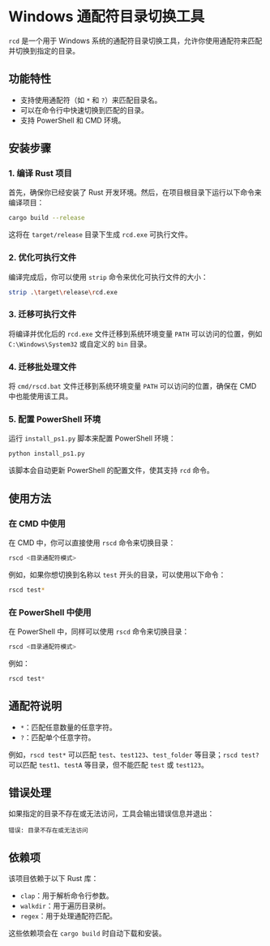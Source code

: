 # Windows 通配符目录切换工具

`rcd` 是一个用于 Windows 系统的通配符目录切换工具，允许你使用通配符来匹配并切换到指定的目录。

## 功能特性
- 支持使用通配符（如 `*` 和 `?`）来匹配目录名。
- 可以在命令行中快速切换到匹配的目录。
- 支持 PowerShell 和 CMD 环境。

## 安装步骤

### 1. 编译 Rust 项目
首先，确保你已经安装了 Rust 开发环境。然后，在项目根目录下运行以下命令来编译项目：
```bash
cargo build --release
```
这将在 `target/release` 目录下生成 `rcd.exe` 可执行文件。

### 2. 优化可执行文件
编译完成后，你可以使用 `strip` 命令来优化可执行文件的大小：
```bash
strip .\target\release\rcd.exe
```

### 3. 迁移可执行文件
将编译并优化后的 `rcd.exe` 文件迁移到系统环境变量 `PATH` 可以访问的位置，例如 `C:\Windows\System32` 或自定义的 `bin` 目录。

### 4. 迁移批处理文件
将 `cmd/rscd.bat` 文件迁移到系统环境变量 `PATH` 可以访问的位置，确保在 CMD 中也能使用该工具。

### 5. 配置 PowerShell 环境
运行 `install_ps1.py` 脚本来配置 PowerShell 环境：
```bash
python install_ps1.py
```
该脚本会自动更新 PowerShell 的配置文件，使其支持 `rcd` 命令。

## 使用方法

### 在 CMD 中使用
在 CMD 中，你可以直接使用 `rscd` 命令来切换目录：
```bash
rscd <目录通配符模式>
```
例如，如果你想切换到名称以 `test` 开头的目录，可以使用以下命令：
```bash
rscd test*
```

### 在 PowerShell 中使用
在 PowerShell 中，同样可以使用 `rscd` 命令来切换目录：
```powershell
rscd <目录通配符模式>
```
例如：
```powershell
rscd test*
```

## 通配符说明
- `*`：匹配任意数量的任意字符。
- `?`：匹配单个任意字符。

例如，`rscd test*` 可以匹配 `test`、`test123`、`test_folder` 等目录；`rscd test?` 可以匹配 `test1`、`testA` 等目录，但不能匹配 `test` 或 `test123`。

## 错误处理
如果指定的目录不存在或无法访问，工具会输出错误信息并退出：
```
错误: 目录不存在或无法访问
```

## 依赖项
该项目依赖于以下 Rust 库：
- `clap`：用于解析命令行参数。
- `walkdir`：用于遍历目录树。
- `regex`：用于处理通配符匹配。

这些依赖项会在 `cargo build` 时自动下载和安装。
